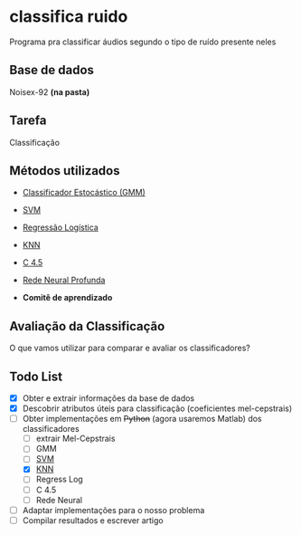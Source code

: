 # classifica ruido

Programa pra classificar áudios segundo o tipo de ruído presente neles


## Base de dados

Noisex-92  **(na pasta)**

## Tarefa

Classificação

## Métodos utilizados

 - [Classificador Estocástico (GMM)](https://github.com/epilefarias/classifica_ruido/blob/master/classificadores/01classificador_estocastico.md)
 - [SVM](https://github.com/epilefarias/classifica_ruido/blob/master/classificadores/02svm.md)
 - [Regressão Logística](https://github.com/epilefarias/classifica_ruido/blob/master/classificadores/03logistic_regression.md)
 - [KNN](https://github.com/epilefarias/classifica_ruido/blob/master/classificadores/04knn.md)
 - [C 4.5](https://github.com/epilefarias/classifica_ruido/blob/master/classificadores/05C45.md)
 - [Rede Neural Profunda](https://github.com/epilefarias/classifica_ruido/blob/master/classificadores/06redeneural.md)
 
 - **Comitê de aprendizado**
 
 ## Avaliação da Classificação
 
 O que vamos utilizar para comparar e avaliar os classificadores?
 
 ## Todo List
 
 - [X] Obter e extrair informações da base de dados
 - [X] Descobrir atributos úteis para classificação (coeficientes mel-cepstrais)
 - [ ] Obter implementações em ~~Python~~ (agora usaremos Matlab) dos classificadores
   - [ ] extrair Mel-Cepstrais
   - [ ] GMM
   - [ ] [SVM](https://github.com/epilefarias/classifica_ruido/blob/master/NOISEX/class_svm.m)
   - [X] [KNN](https://github.com/epilefarias/classifica_ruido/blob/master/NOISEX/class_knn.m)
   - [ ] Regress Log
   - [ ] C 4.5
   - [ ] Rede Neural
 - [ ] Adaptar implementações para o nosso problema
 - [ ] Compilar resultados e escrever artigo
